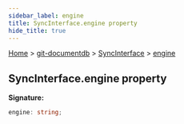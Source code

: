 ```yaml
---
sidebar_label: engine
title: SyncInterface.engine property
hide_title: true
---
```


[Home](./index.md) &gt; [git-documentdb](./git-documentdb.md) &gt; [SyncInterface](./git-documentdb.syncinterface.md) &gt; [engine](./git-documentdb.syncinterface.engine.md)

## SyncInterface.engine property

<b>Signature:</b>

```typescript
engine: string;
```
